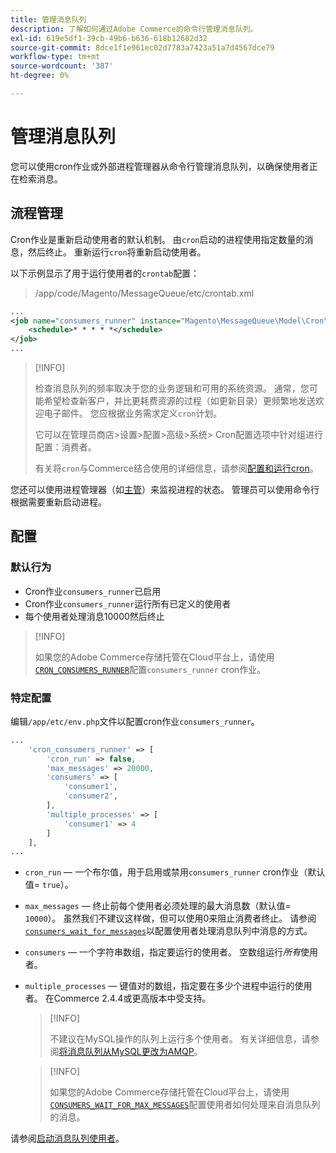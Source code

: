```yaml
---
title: 管理消息队列
description: 了解如何通过Adobe Commerce的命令行管理消息队列。
exl-id: 619e5df1-39cb-49b6-b636-618b12682d32
source-git-commit: 8dce1f1e961ec02d7783a7423a51a7d4567dce79
workflow-type: tm+mt
source-wordcount: '387'
ht-degree: 0%

---
```


# 管理消息队列

您可以使用cron作业或外部进程管理器从命令行管理消息队列，以确保使用者正在检索消息。

## 流程管理

Cron作业是重新启动使用者的默认机制。 由`cron`启动的进程使用指定数量的消息，然后终止。 重新运行`cron`将重新启动使用者。

以下示例显示了用于运行使用者的`crontab`配置：

> /app/code/Magento/MessageQueue/etc/crontab.xml

```xml
...
<job name="consumers_runner" instance="Magento\MessageQueue\Model\Cron\ConsumersRunner" method="run">
    <schedule>* * * * *</schedule>
</job>
...
```

>[!INFO]
>
>检查消息队列的频率取决于您的业务逻辑和可用的系统资源。 通常，您可能希望检查新客户，并比更耗费资源的过程（如更新目录）更频繁地发送欢迎电子邮件。 您应根据业务需求定义`cron`计划。
>
>它可以在管理员商店>设置>配置>高级>系统> Cron配置选项中针对组进行配置：消费者。
>
>有关将`cron`与Commerce结合使用的详细信息，请参阅[配置和运行cron](../cli/configure-cron-jobs.md)。

您还可以使用进程管理器（如[主管](https://supervisord.readthedocs.io/en/latest/)）来监视进程的状态。 管理员可以使用命令行根据需要重新启动进程。

## 配置

### 默认行为

- Cron作业`consumers_runner`已启用
- Cron作业`consumers_runner`运行所有已定义的使用者
- 每个使用者处理消息10000然后终止

>[!INFO]
>
>如果您的Adobe Commerce存储托管在Cloud平台上，请使用[`CRON_CONSUMERS_RUNNER`](https://experienceleague.adobe.com/docs/commerce-cloud-service/user-guide/configure/env/stage/variables-deploy.html#cron_consumers_runner)配置`consumers_runner` cron作业。

### 特定配置

编辑`/app/etc/env.php`文件以配置cron作业`consumers_runner`。

```php
...
    'cron_consumers_runner' => [
        'cron_run' => false,
        'max_messages' => 20000,
        'consumers' => [
            'consumer1',
            'consumer2',
        ],
        'multiple_processes' => [
            'consumer1' => 4
        ]
    ],
...
```

- `cron_run` — 一个布尔值，用于启用或禁用`consumers_runner` cron作业（默认值= `true`）。
- `max_messages` — 终止前每个使用者必须处理的最大消息数（默认值= `10000`）。 虽然我们不建议这样做，但可以使用0来阻止消费者终止。 请参阅[`consumers_wait_for_messages`](../reference/config-reference-envphp.md#consumerswaitformessages)以配置使用者处理消息队列中消息的方式。
- `consumers` — 一个字符串数组，指定要运行的使用者。 空数组运行&#x200B;*所有*&#x200B;使用者。
- `multiple_processes` — 键值对的数组，指定要在多少个进程中运行的使用者。 在Commerce 2.4.4或更高版本中受支持。

  >[!INFO]
  >
  >不建议在MySQL操作的队列上运行多个使用者。 有关详细信息，请参阅[将消息队列从MySQL更改为AMQP](https://developer.adobe.com/commerce/php/development/components/message-queues/#change-message-queue-from-mysql-to-amqp)。

  >[!INFO]
  >
  >如果您的Adobe Commerce存储托管在Cloud平台上，请使用[`CONSUMERS_WAIT_FOR_MAX_MESSAGES`](https://experienceleague.adobe.com/docs/commerce-cloud-service/user-guide/configure/env/stage/variables-deploy.html#consumers_wait_for_max_messages)配置使用者如何处理来自消息队列的消息。

请参阅[启动消息队列使用者](../cli/start-message-queues.md)。
